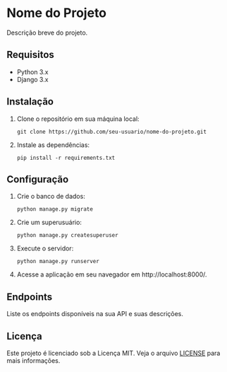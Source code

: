 # Nome do Projeto

Descrição breve do projeto.

## Requisitos

- Python 3.x
- Django 3.x

## Instalação

1. Clone o repositório em sua máquina local:

   `git clone https://github.com/seu-usuario/nome-do-projeto.git`

2. Instale as dependências:

   `pip install -r requirements.txt`

## Configuração

1. Crie o banco de dados:

   `python manage.py migrate`

2. Crie um superusuário:

   `python manage.py createsuperuser`

3. Execute o servidor:

   `python manage.py runserver`

4. Acesse a aplicação em seu navegador em http://localhost:8000/.

## Endpoints

Liste os endpoints disponíveis na sua API e suas descrições.

## Licença

Este projeto é licenciado sob a Licença MIT. Veja o arquivo [LICENSE](LICENSE) para mais informações.
